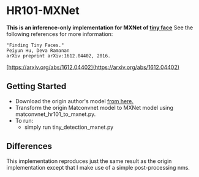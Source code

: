 # HR101-MXNet
**This is an inference-only implementation for MXNet of [tiny face](https://github.com/peiyunh/tiny)**
See the following references for more information:
```
"Finding Tiny Faces."
Peiyun Hu, Deva Ramanan
arXiv preprint arXiv:1612.04402, 2016.
```
[https://arxiv.org/abs/1612.04402](https://arxiv.org/abs/1612.04402)

## Getting Started
  * Download the origin author's model [from here.](https://www.cs.cmu.edu/~peiyunh/tiny/hr_res101.mat)
  * Transform the origin Matconvnet model to MXNet model using matconvnet_hr101_to_mxnet.py.
  * To run:
    * simply run tiny_detection_mxnet.py

## Differences
  This implementation reproduces just the same result as the origin implementation except that I make use of a simple post-processing nms.

